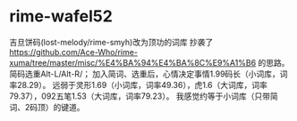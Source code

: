# rime-wafel52
吉旦饼码(lost-melody/rime-smyh)改为顶功的词库
抄袭了 https://github.com/Ace-Who/rime-xuma/tree/master/misc/%E4%BA%94%E4%BA%8C%E9%A1%B6 的思路。
简码选重Alt-L/Alt-R/；
加入简词、选重后，心情决定事情1.99码长（小词库，词率28.29）。
远弱于灵形1.69（小词库，词率49.36），虎1.6（大词库，词率79.37），092五笔1.53（大词库，词率79.23）。
我感觉约等于小词库（只带简词、2码顶）的键道。
